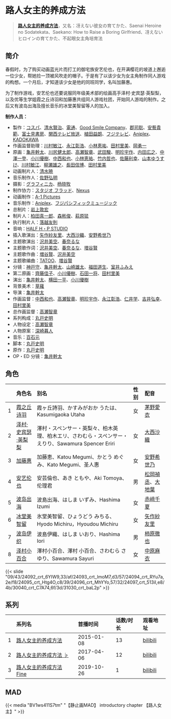 # 路人女主的养成方法


> <u>**[路人女主的养成方法](https://bgm.tv/subject/100403)**</u>，又名：冴えない彼女の育てかた、Saenai Heroine no Sodatekata、Saekano: How to Raise a Boring Girlfriend、冴えないヒロインの育てかた、不起眼女主角培育法

## 简介

春假时，为了购买动画蓝光片而打工的御宅族安艺伦也，在开满樱花的坡道上邂逅一位少女，帮她捡一顶被风吹走的帽子。于是有了以该少女为女主角制作同人游戏的构想。一个月后，才知道该少女是他的同班同学，名叫加藤惠。

为了制作游戏，安艺伦也还要说服同年级美术部的绘画高手泽村·史宾瑟·英梨梨，以及优等生学姐霞之丘诗羽和加藤惠共组同人游戏社团，开始同人游戏的制作。之后又有波岛出海及擅长音乐的冰堂美智留等人的加入。

**制作人员：**
- 製作：[コスパ](https://bgm.tv/person/28542)、[清水賢治](https://bgm.tv/person/441)、[電通](https://bgm.tv/person/221)、[Good Smile Company](https://bgm.tv/person/9020)、[郡司聡](https://bgm.tv/person/43076)、[安藝貴範](https://bgm.tv/person/42684)、[富士見書房](https://bgm.tv/person/7842)、[関西テレビ放送](https://bgm.tv/person/43239)、[植田益朗](https://bgm.tv/person/2156)、[フジテレビ](https://bgm.tv/person/277)、[Aniplex](https://bgm.tv/person/645)、[KADOKAWA](https://bgm.tv/person/19306)
- 作画监督助理：[川村敏江](https://bgm.tv/person/3332)、[永江彰浩](https://bgm.tv/person/27074)、[小林恵祐](https://bgm.tv/person/13576)、[田村里美](https://bgm.tv/person/25972)、[岡勇一](https://bgm.tv/person/3405)
- 原画：[亀井幹太](https://bgm.tv/person/7906)、[川尻健太郎](https://bgm.tv/person/27072)、[高瀬智章](https://bgm.tv/person/12641)、[武田駿](https://bgm.tv/person/50761)、[明珍宇作](https://bgm.tv/person/13345)、[内田広之](https://bgm.tv/person/50773)、[中澤一登](https://bgm.tv/person/596)、[小川優樹](https://bgm.tv/person/22605)、[中西和也](https://bgm.tv/person/32387)、[小林恵祐](https://bgm.tv/person/13576)、[竹内哲也](https://bgm.tv/person/3047)、[佐藤利幸](https://bgm.tv/person/3205)、[山本ゆうすけ](https://bgm.tv/person/36238)、[川村敏江](https://bgm.tv/person/3332)、[柳瀬雄之](https://bgm.tv/person/2435)、[長田信博](https://bgm.tv/person/41812)、[田村里美](https://bgm.tv/person/25972)
- 动画制片人：[清水暁](https://bgm.tv/person/26268)
- 音乐制作人：[佐野弘明](https://bgm.tv/person/3112)
- 摄影：[グラフィニカ](https://bgm.tv/person/12436)、[杨晓牧](https://bgm.tv/person/45793)
- 制作协力：[スタジオ フラッド](https://bgm.tv/person/29872)、[Nexus](https://bgm.tv/person/17995)
- 动画制作：[A-1 Pictures](https://bgm.tv/person/3525)
- 音乐制作：[Aniplex](https://bgm.tv/person/645)、[フジパシフィックミュージック](https://bgm.tv/person/363)
- 总制片：[岩上敦宏](https://bgm.tv/person/5782)
- 制片人：[柏田真一郎](https://bgm.tv/person/12413)、[森彬俊](https://bgm.tv/person/50626)、[萩原猛](https://bgm.tv/person/62127)
- 执行制片人：[落越友則](https://bgm.tv/person/39257)
- 音响：[HALF H・P STUDIO](https://bgm.tv/person/13619)
- 插入歌演出：[矢作紗友里](https://bgm.tv/person/4902)、[大西沙織](https://bgm.tv/person/14320)、[安野希世乃](https://bgm.tv/person/7185)
- 主题歌演出：[沢井美空](https://bgm.tv/person/8201)、[春奈るな](https://bgm.tv/person/7623)
- 主题歌作词：[沢井美空](https://bgm.tv/person/8201)、[春奈るな](https://bgm.tv/person/7623)、[増谷賢](https://bgm.tv/person/10866)
- 主题歌作曲：[増谷賢](https://bgm.tv/person/10866)、[沢井美空](https://bgm.tv/person/8201)
- 主题歌编曲：[TATOO](https://bgm.tv/person/15813)、[増谷賢](https://bgm.tv/person/10866)
- 分镜：[神戸守](https://bgm.tv/person/1047)、[亀井幹太](https://bgm.tv/person/7906)、[山崎雄太](https://bgm.tv/person/25589)、[福田道生](https://bgm.tv/person/2610)、[室井ふみえ](https://bgm.tv/person/1074)
- 第二原画：[齊藤佳子](https://bgm.tv/person/21197)、[小川優樹](https://bgm.tv/person/22605)、[石田一将](https://bgm.tv/person/25746)、[田村里美](https://bgm.tv/person/25972)
- 演出：[亀井幹太](https://bgm.tv/person/7906)、[横田一平](https://bgm.tv/person/19160)、[小川優樹](https://bgm.tv/person/22605)
- 背景美术：[草薙](https://bgm.tv/person/5992)
- 导演：[亀井幹太](https://bgm.tv/person/7906)
- 作画监督：[中西和也](https://bgm.tv/person/32387)、[高瀬智章](https://bgm.tv/person/12641)、[明珍宇作](https://bgm.tv/person/13345)、[永江彰浩](https://bgm.tv/person/27074)、[仁井学](https://bgm.tv/person/21153)、[吉井弘幸](https://bgm.tv/person/25486)、[田村里美](https://bgm.tv/person/25972)
- 总作画监督：[高瀬智章](https://bgm.tv/person/12641)
- 系列构成：[丸戸史明](https://bgm.tv/person/6126)
- 人物设定：[高瀬智章](https://bgm.tv/person/12641)
- 人物原案：[深崎暮人](https://bgm.tv/person/5788)
- 音乐：[百石元](https://bgm.tv/person/1152)
- 脚本：[丸戸史明](https://bgm.tv/person/6126)
- 原作：[丸戸史明](https://bgm.tv/person/6126)
- OP・ED 分镜：[亀井幹太](https://bgm.tv/person/7906)

## 角色

|     |   角色名   |   别名  | 性别 |  配音  |
|:--- |:------  |:----      |:---  |:--   |
| 1 | [霞之丘诗羽](https://bgm.tv/character/24092) | 霞ヶ丘詩羽、かすみがおか うたは、Kasumigaoka Utaha | 女 | [茅野愛衣](https://bgm.tv/person/5847) |
| 2 | [泽村·史宾瑟·英梨梨](https://bgm.tv/character/24093) | 澤村・スペンサー・英梨々、柏木英理、柏木エリ、さわむら・スペンサー・えりり、Sawamura Spencer Eriri | 女 | [大西沙織](https://bgm.tv/person/14320) |
| 3 | [加藤惠](https://bgm.tv/character/24094) | 加藤恵、Katou Megumi、かとう めぐみ、Kato Megumi、圣人惠 | 女 | [安野希世乃](https://bgm.tv/person/7185) |
| 4 | [安艺伦也](https://bgm.tv/character/24095) | 安芸倫也、あき ともや、Aki Tomoya、伦理君 | 男 | [松岡禎丞](https://bgm.tv/person/5764)、[大地葉](https://bgm.tv/person/10869) |
| 5 | [波岛出海](https://bgm.tv/character/24096) | 波島出海、はしま いずみ、Hashima Izumi | 女 | [赤﨑千夏](https://bgm.tv/person/7297) |
| 6 | [冰堂美智留](https://bgm.tv/character/24097) | 氷堂美智留、ひょうどう みちる、Hyodo Michiru，Hyoudou Michiru | 女 | [矢作紗友里](https://bgm.tv/person/4902) |
| 7 | [波岛伊织](https://bgm.tv/character/30040) | 波島伊織、はしま いおり、Hashima Iori | 男 | [柿原徹也](https://bgm.tv/person/4782) |
| 8 | [泽村小百合](https://bgm.tv/character/31030) | 澤村小百合、澤村 小百合、さわむら さゆり、Sawamura Sayuri | 女 | [中原麻衣](https://bgm.tv/person/4145) |

{{< slide "09/43/24092_crt_6YIW9,33/af/24093_crt_lmoM7,d3/57/24094_crt_RYu7a,2e/f8/24095_crt_Htg4O,c8/39/24096_crt_MhYYo,57/32/24097_crt_513iI,e8/4b/30040_crt_C7A74,6f/3d/31030_crt_baL2p" >}}

## 系列

|     |   系列名   |   首播时间  | 话数/时长  | 观看地址 |
|:---  |:------    |:----      |:---       |:---  |
| 1 |[路人女主的养成方法](https://bgm.tv/subject/100403)| 2015-01-08 | 13 | [bilibili](https://www.bilibili.com/bangumi/play/ep28160)  |
| 2 |[路人女主的养成方法 ♭](https://bgm.tv/subject/132734)| 2017-04-06 | 12 | [bilibili](https://www.bilibili.com/bangumi/play/ss5971)  |
| 3 |[路人女主的养成方法 Fine](https://bgm.tv/subject/231497)| 2019-10-26 | 1 | [bilibili](https://www.bilibili.com/bangumi/play/ss34394)  |


## MAD

{{< media  "BV1ws411S7tm"
"【静止画MAD】 introductory chapter 【路人女主】"  >}}
